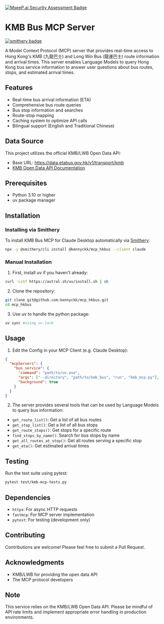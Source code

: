 [![MseeP.ai Security Assessment Badge](https://mseep.net/pr/kennyckk-mcp-hkbus-badge.png)](https://mseep.ai/app/kennyckk-mcp-hkbus)

# KMB Bus MCP Server
[![smithery badge](https://smithery.ai/badge/@kennyckk/mcp_hkbus)](https://smithery.ai/server/@kennyckk/mcp_hkbus)

A Model Context Protocol (MCP) server that provides real-time access to Hong Kong's KMB (九龍巴士) and Long Win Bus (龍運巴士) route information and arrival times. This server enables Language Models to query Hong Kong bus service information to answer user questions about bus routes, stops, and estimated arrival times.

## Features

- Real-time bus arrival information (ETA)
- Comprehensive bus route queries
- Bus stop information and searches
- Route-stop mapping
- Caching system to optimize API calls
- Bilingual support (English and Traditional Chinese)

## Data Source

This project utilizes the official KMB/LWB Open Data API:

- Base URL: https://data.etabus.gov.hk/v1/transport/kmb
- [KMB Open Data API Documentation](https://data.etabus.gov.hk/documentation/overview)

## Prerequisites

- Python 3.10 or higher
- uv package manager

## Installation

### Installing via Smithery

To install KMB Bus MCP for Claude Desktop automatically via [Smithery](https://smithery.ai/server/@kennyckk/mcp_hkbus):

```bash
npx -y @smithery/cli install @kennyckk/mcp_hkbus --client claude
```

### Manual Installation

1. First, install uv if you haven't already:

```bash
curl -LsSf https://astral.sh/uv/install.sh | sh
```

2. Clone the repository:

```bash
git clone git@github.com:kennyckk/mcp_hkbus.git
cd mcp_hkbus
```

3. Use uv to handle the python package:

```bash
uv sync #using uv.lock
```

## Usage

1. Edit the Config in your MCP Client (e.g. Claude Desktop):

```json
{
  "mcpServers": {
    "bus_service": {
      "command": "path/to/uv.exe",
      "args": ["--directory", "path/to/kmb_bus", "run", "kmb_mcp.py"],
      "background": true
    }
  }
}
```

2. The server provides several tools that can be used by Language Models to query bus information:

- `get_route_list()`: Get a list of all bus routes
- `get_stop_list()`: Get a list of all bus stops
- `get_route_stops()`: Get stops for a specific route
- `find_stops_by_name()`: Search for bus stops by name
- `get_all_routes_at_stop()`: Get all routes serving a specific stop
- `get_eta()`: Get estimated arrival times

## Testing

Run the test suite using pytest:

```bash
pytest test/kmb-mcp-tests.py
```

## Dependencies

- `httpx`: For async HTTP requests
- `fastmcp`: For MCP server implementation
- `pytest`: For testing (development only)

## Contributing

Contributions are welcome! Please feel free to submit a Pull Request.

## Acknowledgments

- KMB/LWB for providing the open data API
- The MCP protocol developers

## Note

This service relies on the KMB/LWB Open Data API. Please be mindful of API rate limits and implement appropriate error handling in production environments.
